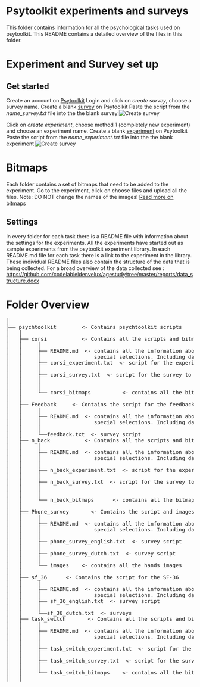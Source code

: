 # Psytoolkit experiments and surveys
This folder contains information for all the psychological tasks used on psytoolkit.
This README contains a detailed overview of the files in this folder.

# Experiment and Survey set up
## Get started
Create an account on [Psytoolkit](https://www.psytoolkit.org/#_web_based_login)
Login and click on *create survey*, choose a survey name.
Create a blank [survey](https://www.psytoolkit.org/doc2.6.1/online-survey-intro.html#_how_to_create_a_survey) on Psytoolkit
Paste the script from the *name_survey.txt* file into the the blank survey
![Create survey]("instruction_images/create_survey.jpg")

Click on *create experiment*, choose method 1 (completely new experiment) and choose an experiment name.
Create a blank [experiment](https://www.psytoolkit.org/lessons/project.html) on Psytoolkit
Paste the script from the *name_experiment.txt* file into the the blank experiment
![Create survey]("instruction_images/create_experiment.jpg")

# Bitmaps
Each folder contains a set of bitmaps that need to be added to the experiment.
Go to the experiment, click on choose files and upload all the files.
Note: DO NOT change the names of the images!
[Read more on bitmaps](https://www.psytoolkit.org/lessons/show_bitmaps.html)

## Settings
In every folder for each task there is a README file with information about the settings for the experiments.
All the experiments have started out as sample experiments from the psytoolkit experiment library. In each README.md file for each task there is a link to the experiment in the library.
These individual README files also contain the structure of the data that is being collected.
For a broad overview of the data collected see : https://github.com/codelableidenvelux/agestudy/tree/master/reports/data_structure.docx

# Folder Overview
<pre>
│              
├── psychtoolkit        <- Contains psychtoolkit scripts
│   │
│   ├── corsi           <- Contains all the scripts and bitmaps for corsi
│   │     │     
│   │     ├── README.md  <- contains all the information about corsi and
│   │     │                 special selections. Including data structure.
│   │     ├── corsi_experiment.txt  <- script for the experiment
│   │     │     
│   │     ├── corsi_survey.txt  <- script for the survey to run corsi
│   │     │    
│   │     │     
│   │     └── corsi_bitmaps          <- contains all the bitmaps used for corsi
│   │
│   ├── Feedback     <- Contains the script for the feedback survey
│   │     │     
│   │     ├── README.md  <- contains all the information about the feedback survey &
│   │     │                 special selections. Including data structure.
│   │     │     
│   │     └──feedback.txt  <- survey script
│   ├── n_back           <- Contains all the scripts and bitmaps for n-back
│   │     │     
│   │     ├── README.md  <- contains all the information about n-back and
│   │     │                 special selections. Including data structure.
│   │     │     
│   │     ├── n_back_experiment.txt  <- script for the experiment
│   │     │     
│   │     ├── n_back_survey.txt  <- script for the survey to run N-back
│   │     │     
│   │     │     
│   │     └── n_back_bitmaps      <- contains all the bitmaps used for N-back
│   │
│   ├── Phone_survey       <- Contains the script and images for the phone survey
│   │     │     
│   │     ├── README.md  <- contains all the information about the phone survey and
│   │     │                 special selections. Including data structure.
│   │     │     
│   │     ├── phone_survey_english.txt  <- survey script
│   │     │     
│   │     ├── phone_survey_dutch.txt  <- survey script
│   │     │          
│   │     └── images    <- contains all the hands images
│   │
│   ├── sf_36      <- Contains the script for the SF-36
│   │     │     
│   │     ├── README.md  <- contains all the information about the SF-36 and
│   │     │                 special selections. Including data structure.
│   │     ├── sf_36_english.txt  <- survey script
│   │     │     
│   │     └──sf_36_dutch.txt  <- surveys
│   ├── task_switch       <- Contains all the scripts and bitmaps for task switching
│   │     │     
│   │     ├── README.md  <- contains all the information about task_switching and
│   │     │                 special selections. Including data structure.
│   │     │     
│   │     ├── task_switch_experiment.txt  <- script for the experiment
│   │     │     
│   │     ├── task_switch_survey.txt  <- script for the survey to run task_switch
│   │     │          
│   │     └── task_switch_bitmaps    <- contains all the bitmaps used for task_switch
│   │
</pre>
